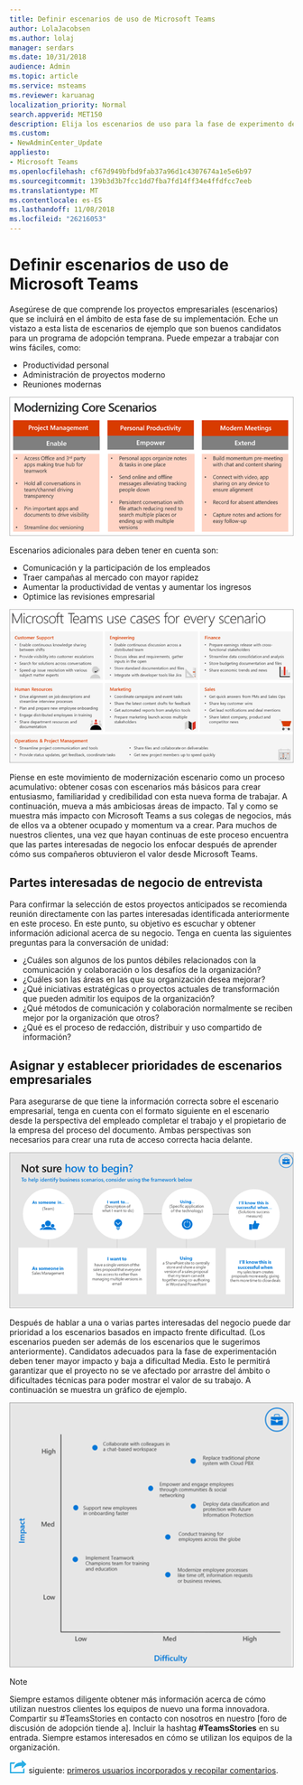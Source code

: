 ```yaml
---
title: Definir escenarios de uso de Microsoft Teams
author: LolaJacobsen
ms.author: lolaj
manager: serdars
ms.date: 10/31/2018
audience: Admin
ms.topic: article
ms.service: msteams
ms.reviewer: karuanag
localization_priority: Normal
search.appverid: MET150
description: Elija los escenarios de uso para la fase de experimento de la adopción de los equipos.
ms.custom:
- NewAdminCenter_Update
appliesto:
- Microsoft Teams
ms.openlocfilehash: cf67d949bfbd9fab37a96d1c4307674a1e5e6b97
ms.sourcegitcommit: 139b3d3b7fcc1dd7fba7fd14ff34e4ffdfcc7eeb
ms.translationtype: MT
ms.contentlocale: es-ES
ms.lasthandoff: 11/08/2018
ms.locfileid: "26216053"
---
```

# <a name="define-usage-scenarios-for-microsoft-teams"></a>Definir escenarios de uso de Microsoft Teams

Asegúrese de que comprende los proyectos empresariales (escenarios) que se incluirá en el ámbito de esta fase de su implementación. Eche un vistazo a esta lista de escenarios de ejemplo que son buenos candidatos para un programa de adopción temprana. Puede empezar a trabajar con wins fáciles, como:

- Productividad personal
- Administración de proyectos moderno
- Reuniones modernas

![Escenarios básicos](media/teams-adoption-modernizing-core-scenarios.png)

Escenarios adicionales para deben tener en cuenta son:

- Comunicación y la participación de los empleados
- Traer campañas al mercado con mayor rapidez
- Aumentar la productividad de ventas y aumentar los ingresos
- Optimice las revisiones empresarial

![Los equipos de casos de uso para cada escenario](media/teams-adoption-use-cases.png)

Piense en este movimiento de modernización escenario como un proceso acumulativo: obtener cosas con escenarios más básicos para crear entusiasmo, familiaridad y credibilidad con esta nueva forma de trabajar. A continuación, mueva a más ambiciosas áreas de impacto. Tal y como se muestra más impacto con Microsoft Teams a sus colegas de negocios, más de ellos va a obtener ocupado y momentum va a crear. Para muchos de nuestros clientes, una vez que hayan continuas de este proceso encuentra que las partes interesadas de negocio los enfocar después de aprender cómo sus compañeros obtuvieron el valor desde Microsoft Teams.

## <a name="interview-business-stakeholders"></a>Partes interesadas de negocio de entrevista

Para confirmar la selección de estos proyectos anticipados se recomienda reunión directamente con las partes interesadas identificada anteriormente en este proceso. En este punto, su objetivo es escuchar y obtener información adicional acerca de su negocio. Tenga en cuenta las siguientes preguntas para la conversación de unidad:

- ¿Cuáles son algunos de los puntos débiles relacionados con la comunicación y colaboración o los desafíos de la organización?
- ¿Cuáles son las áreas en las que su organización desea mejorar?
- ¿Qué iniciativas estratégicas o proyectos actuales de transformación que pueden admitir los equipos de la organización?
- ¿Qué métodos de comunicación y colaboración normalmente se reciben mejor por la organización que otros?
- ¿Qué es el proceso de redacción, distribuir y uso compartido de información?

## <a name="map-and-prioritize-business-scenarios"></a>Asignar y establecer prioridades de escenarios empresariales

Para asegurarse de que tiene la información correcta sobre el escenario empresarial, tenga en cuenta con el formato siguiente en el escenario desde la perspectiva del empleado completar el trabajo y el propietario de la empresa del proceso del documento. Ambas perspectivas son necesarios para crear una ruta de acceso correcta hacia delante.

![Marco de trabajo para la identificación de escenarios](media/teams-adoption-identify-scenarios.png)

Después de hablar a una o varias partes interesadas del negocio puede dar prioridad a los escenarios basados en impacto frente dificultad. (Los escenarios pueden ser además de los escenarios que le sugerimos anteriormente). Candidatos adecuados para la fase de experimentación deben tener mayor impacto y baja a dificultad Media. Esto le permitirá garantizar que el proyecto no se ve afectado por arrastre del ámbito o dificultades técnicas para poder mostrar el valor de su trabajo. A continuación se muestra un gráfico de ejemplo.

![Impacto de escenario frente dificultad](media/teams-adoption-impact-difficulty.png)

> [!Note]
> Siempre estamos diligente obtener más información acerca de cómo utilizan nuestros clientes los equipos de nuevo una forma innovadora. Compartir su #TeamsStories en contacto con nosotros en nuestro [foro de discusión de adopción tiende a]. Incluir la hashtag **#TeamsStories** en su entrada. Siempre estamos interesados en cómo se utilizan los equipos de la organización.

![Icono de pasos siguiente](media/teams-adoption-next-icon.png) siguiente: [primeros usuarios incorporados y recopilar comentarios](teams-adoption-onboard-early-adopters.md).